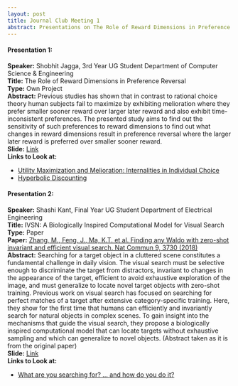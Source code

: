 ```yaml
---
layout: post
title: Journal Club Meeting 1
abstract: Presentations on The Role of Reward Dimensions in Preference Reversal by Shobhit Jagga and IVSN - A Biologically Inspired Computational Model for Visual Search by Shashi Kant Gupta
---
```

#### Presentation 1:

**Speaker:** Shobhit Jagga, 3rd Year UG Student Department of Computer Science & Engineering <br>
**Title:** The Role of Reward Dimensions in Preference Reversal <br>
**Type:** Own Project <br>
**Abstract:** Previous studies has shown that in contrast to rational choice theory human subjects fail to maximize by exhibiting melioration where they prefer smaller sooner reward over larger later reward and also exhibit time-inconsistent preferences. The presented study aims to find out the sensitivity of such preferences to reward dimensions to find out what changes in reward dimensions result in preference reversal where the larger later reward is preferred over smaller sooner reward. <br>
**Slide:** [Link](https://docs.google.com/presentation/d/17ckmFR5OFE5FcfkiQecYNPpmam-dqWh_zCf_qhhwxYk/edit?usp=sharing) <br>
**Links to Look at:**
* [Utility Maximization and Melioration: Internalities in Individual Choice](https://www.cmu.edu/dietrich/sds/docs/loewenstein/UtilityMelioration.pdf?fbclid=IwAR1E1xN5yGarLIggjVQ6Z7DQLOaZzzIe0LdlO8EF_1C5456x3Fv-XyDKvj8)
* [Hyperbolic Discounting](http://www.behaviorlab.org/Papers/Hyperbolic.pdf?fbclid=IwAR0fRFWImnDX3eqcrljJ2zypjzHb8OfYLmh5Ifd4yRdm3ZZGiSbHHIFjllY)

#### Presentation 2:

**Speaker:** Shashi Kant, Final Year UG Student Department of Electrical Engineering <br>
**Title:** IVSN: A Biologically Inspired Computational Model for Visual Search <br>
**Type:** Paper <br>
**Paper:** [Zhang, M., Feng, J., Ma, K.T. et al. Finding any Waldo with zero-shot invariant and efficient visual search. Nat Commun 9, 3730 (2018)](https://doi.org/10.1038/s41467-018-06217-x) <br>
**Abstract:** Searching for a target object in a cluttered scene constitutes a fundamental challenge in daily vision. The visual search must be selective enough to discriminate the target from distractors, invariant to changes in the appearance of the target, efficient to avoid exhaustive exploration of the image, and must generalize to locate novel target objects with zero-shot training. Previous work on visual search has focused on searching for perfect matches of a target after extensive category-specific training. Here, they show for the first time that humans can efficiently and invariantly search for natural objects in complex scenes. To gain insight into the mechanisms that guide the visual search, they propose a biologically inspired computational model that can locate targets without exhaustive sampling and which can generalize to novel objects. (Abstract taken as it is from the original paper) <br>
**Slide:** [Link](https://docs.google.com/presentation/d/1r8NV5nbAz4pi6Ti7XZvBO2CmKePFC3WyvmGH-_Q5QLE/edit?usp=sharing) <br>
**Links to Look at:**
* [What are you searching for? ... and how do you do it?](https://youtu.be/Y8RVXaC8PA8)
